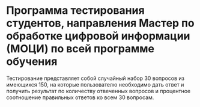 # Программа тестирования студентов, направления Мастер по обработке цифровой информации (МОЦИ) по всей программе обучения
Тестирование представляет собой случайный набор 30 вопросов из имеющихся 150, на которые пользователю необходимо дать ответ и получить результат по количеству отвеченных вопросов и процентное соотношение правильных ответов ко всем 30 вопросам.
